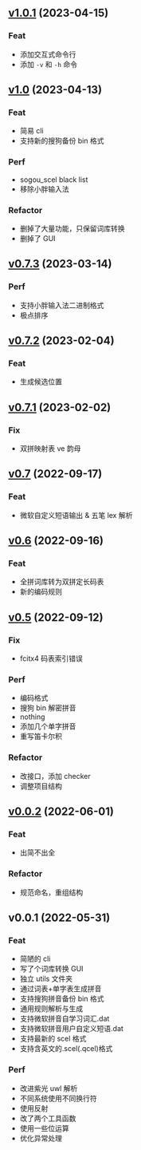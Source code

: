 <a name="v1.0.1"></a>

## [v1.0.1](https://github.com/flowerime/rose/compare/v1.0...v1.0.1) (2023-04-15)

### Feat

- 添加交互式命令行
- 添加 `-v` 和 `-h` 命令

<a name="v1.0"></a>

## [v1.0](https://github.com/flowerime/rose/compare/v0.7.3...v1.0) (2023-04-13)

### Feat

- 简易 cli
- 支持新的搜狗备份 bin 格式

### Perf

- sogou_scel black list
- 移除小胖输入法

### Refactor

- 删掉了大量功能，只保留词库转换
- 删掉了 GUI

<a name="v0.7.3"></a>

## [v0.7.3](https://github.com/flowerime/rose/compare/v0.7.2...v0.7.3) (2023-03-14)

### Perf

- 支持小胖输入法二进制格式
- 极点排序

<a name="v0.7.2"></a>

## [v0.7.2](https://github.com/flowerime/rose/compare/v0.7.1...v0.7.2) (2023-02-04)

### Feat

- 生成候选位置

<a name="v0.7.1"></a>

## [v0.7.1](https://github.com/flowerime/rose/compare/v0.7...v0.7.1) (2023-02-02)

### Fix

- 双拼映射表 ve 韵母

<a name="v0.7"></a>

## [v0.7](https://github.com/flowerime/rose/compare/v0.6...v0.7) (2022-09-17)

### Feat

- 微软自定义短语输出 & 五笔 lex 解析

<a name="v0.6"></a>

## [v0.6](https://github.com/flowerime/rose/compare/v0.5...v0.6) (2022-09-16)

### Feat

- 全拼词库转为双拼定长码表
- 新的编码规则

<a name="v0.5"></a>

## [v0.5](https://github.com/flowerime/rose/compare/v0.0.2...v0.5) (2022-09-12)

### Fix

- fcitx4 码表索引错误

### Perf

- 编码格式
- 搜狗 bin 解密拼音
- nothing
- 添加几个单字拼音
- 重写笛卡尔积

### Refactor

- 改接口，添加 checker
- 调整项目结构

<a name="v0.0.2"></a>

## [v0.0.2](https://github.com/flowerime/rose/compare/v0.0.1...v0.0.2) (2022-06-01)

### Feat

- 出简不出全

### Refactor

- 规范命名，重组结构

<a name="v0.0.1"></a>

## v0.0.1 (2022-05-31)

### Feat

- 简陋的 cli
- 写了个词库转换 GUI
- 独立 utils 文件夹
- 通过词表+单字表生成拼音
- 支持搜狗拼音备份 bin 格式
- 通用规则解析与生成
- 支持微软拼音自学习词汇.dat
- 支持微软拼音用户自定义短语.dat
- 支持最新的 scel 格式
- 支持含英文的.scel(.qcel)格式

### Perf

- 改进紫光 uwl 解析
- 不同系统使用不同换行符
- 使用反射
- 改了两个工具函数
- 使用一些位运算
- 优化异常处理
